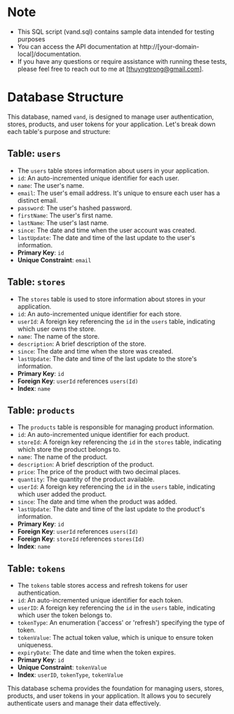 # Note
- This SQL script (vand.sql) contains sample data intended for testing purposes
- You can access the API documentation at http://[your-domain-local]/documentation.
- If you have any questions or require assistance with running these tests, please feel free to reach out to me at [thuyngtrong@gmail.com].

# Database Structure

This database, named `vand`, is designed to manage user authentication, stores, products, and user tokens for your application. Let's break down each table's purpose and structure:

## Table: `users`

- The `users` table stores information about users in your application.
- `id`: An auto-incremented unique identifier for each user.
- `name`: The user's name.
- `email`: The user's email address. It's unique to ensure each user has a distinct email.
- `password`: The user's hashed password.
- `firstName`: The user's first name.
- `lastName`: The user's last name.
- `since`: The date and time when the user account was created.
- `lastUpdate`: The date and time of the last update to the user's information.
- **Primary Key**: `id`
- **Unique Constraint**: `email`

## Table: `stores`

- The `stores` table is used to store information about stores in your application.
- `id`: An auto-incremented unique identifier for each store.
- `userId`: A foreign key referencing the `id` in the `users` table, indicating which user owns the store.
- `name`: The name of the store.
- `description`: A brief description of the store.
- `since`: The date and time when the store was created.
- `lastUpdate`: The date and time of the last update to the store's information.
- **Primary Key**: `id`
- **Foreign Key**: `userId` references `users(Id)`
- **Index**: `name`

## Table: `products`

- The `products` table is responsible for managing product information.
- `id`: An auto-incremented unique identifier for each product.
- `storeId`: A foreign key referencing the `id` in the `stores` table, indicating which store the product belongs to.
- `name`: The name of the product.
- `description`: A brief description of the product.
- `price`: The price of the product with two decimal places.
- `quantity`: The quantity of the product available.
- `userId`: A foreign key referencing the `id` in the `users` table, indicating which user added the product.
- `since`: The date and time when the product was added.
- `lastUpdate`: The date and time of the last update to the product's information.
- **Primary Key**: `id`
- **Foreign Key**: `userId` references `users(Id)`
- **Foreign Key**: `storeId` references `stores(Id)`
- **Index**: `name`

## Table: `tokens`

- The `tokens` table stores access and refresh tokens for user authentication.
- `id`: An auto-incremented unique identifier for each token.
- `userID`: A foreign key referencing the `id` in the `users` table, indicating which user the token belongs to.
- `tokenType`: An enumeration ('access' or 'refresh') specifying the type of token.
- `tokenValue`: The actual token value, which is unique to ensure token uniqueness.
- `expiryDate`: The date and time when the token expires.
- **Primary Key**: `id`
- **Unique Constraint**: `tokenValue`
- **Index**: `userID`, `tokenType`, `tokenValue`

This database schema provides the foundation for managing users, stores, products, and user tokens in your application. It allows you to securely authenticate users and manage their data effectively.
